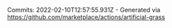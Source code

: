 Commits: 2022-02-10T12:57:55.931Z - Generated via https://github.com/marketplace/actions/artificial-grass
<br>
